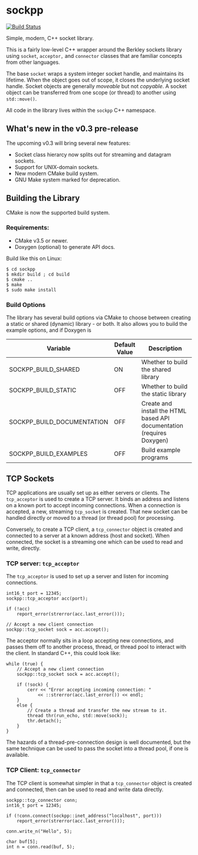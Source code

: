 # sockpp

[![Build Status](https://travis-ci.org/fpagliughi/sockpp.svg?branch=master)](https://travis-ci.org/fpagliughi/sockpp)

Simple, modern, C++ socket library.

This is a fairly low-level C++ wrapper around the Berkley sockets library using `socket`, `acceptor,` and `connector` classes that are familiar concepts from other languages.

The base `socket` wraps a system integer socket handle, and maintains its lifetime. When the object goes out of scope, it closes the underlying socket handle. Socket objects are generally _moveable_ but not _copyable_. A socket object can be transferred from one scope (or thread) to another using `std::move()`.

All code in the library lives within the `sockpp` C++ namespace.

## What's new in the v0.3 pre-release

The upcoming v0.3 will bring several new features:

 - Socket class hierarcy now splits out for streaming and datagram sockets.
 - Support for UNIX-domain sockets.
 - New modern CMake build system.
 - GNU Make system marked for deprecation.
 
## Building the Library

CMake is now the supported build system. 

### Requirements:

 - CMake v3.5 or newer.
 - Doxygen (optional) to generate API docs.

Build like this on Linux:

```
$ cd sockpp
$ mkdir build ; cd build
$ cmake ..
$ make
$ sudo make install
```

### Build Options

The library has several build options via CMake to choose between creating a static or shared (dynamic) library - or both. It also allows you to build the example options, and if Doxygen is

Variable | Default Value | Description
------------ | ------------- | -------------
SOCKPP_BUILD_SHARED | ON | Whether to build the shared library
SOCKPP_BUILD_STATIC | OFF | Whether to build the static library
SOCKPP_BUILD_DOCUMENTATION | OFF | Create and install the HTML based API documentation (requires Doxygen)
SOCKPP_BUILD_EXAMPLES | OFF | Build example programs

 
## TCP Sockets

TCP applications are usually set up as either servers or clients. The `tcp_acceptor` is used to create a TCP server. It binds an address and listens on a known port to accept incoming connections. When a connection is accepted, a new, streaming `tcp_socket` is created. That new socket can be handled directly or moved to a thread (or thread pool) for processing.

Conversely, to create a TCP client, a `tcp_connector` object is created and connected to a server at a known address (host and socket). When connected, the socket is a streaming one which can be used to read and write, directly.

### TCP server: `tcp_acceptor`

The `tcp_acceptor` is used to set up a server and listen for incoming connections.

    int16_t port = 12345;
    sockpp::tcp_acceptor acc(port);

    if (!acc)
        report_error(strerror(acc.last_error()));

    // Accept a new client connection
    sockpp::tcp_socket sock = acc.accept();

The acceptor normally sits in a loop accepting new connections, and passes them off to another process, thread, or thread pool to interact with the client. In standard C++, this could look like:

    while (true) {
        // Accept a new client connection
        sockpp::tcp_socket sock = acc.accept();

        if (!sock) {
            cerr << "Error accepting incoming connection: " 
                << ::strerror(acc.last_error()) << endl;
        }
        else {
            // Create a thread and transfer the new stream to it.
            thread thr(run_echo, std::move(sock));
            thr.detach();
        }
    }

The hazards of a thread-pre-connection design is well documented, but the same technique can be used to pass the socket into a thread pool, if one is available.

### TCP Client: `tcp_connector`

The TCP client is somewhat simpler in that a `tcp_connector` object is created and connected, then can be used to read and write data directly.

    sockpp::tcp_connector conn;
    int16_t port = 12345;

    if (!conn.connect(sockpp::inet_address("localhost", port)))
        report_error(strerror(acc.last_error()));

    conn.write_n("Hello", 5);
	
    char buf[5];
    int n = conn.read(buf, 5);

